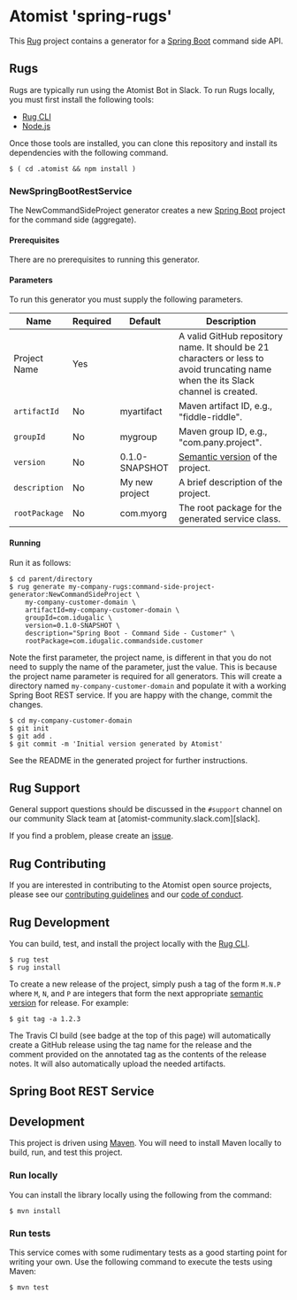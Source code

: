 # Atomist 'spring-rugs'


This [Rug][rug] project contains a generator for a [Spring Boot][boot]
command side API.

[rug]: http://docs.atomist.com/

## Rugs

Rugs are typically run using the Atomist Bot in Slack.  To run Rugs
locally, you must first install the following tools:

-   [Rug CLI][rug-cli]
-   [Node.js][node]

[rug-cli]: http://docs.atomist.com/user-guide/interfaces/cli/install/
[node]: https://nodejs.org/

Once those tools are installed, you can clone this repository and
install its dependencies with the following command.

```
$ ( cd .atomist && npm install )
```

### NewSpringBootRestService

The NewCommandSideProject generator creates a new [Spring
Boot][boot] project for the command side (aggregate).

[boot]: https://projects.spring.io/spring-boot/

#### Prerequisites

There are no prerequisites to running this generator.

#### Parameters

To run this generator you must supply the following parameters.

Name | Required | Default | Description
-----|----------|---------|------------
Project Name | Yes | |  A valid GitHub repository name.  It should be 21 characters or less to avoid truncating name when the its Slack channel is created.
`artifactId` | No | myartifact | Maven artifact ID, e.g., "fiddle-riddle".
`groupId` | No | mygroup |  Maven group ID, e.g., "com.pany.project".
`version` | No | 0.1.0-SNAPSHOT | [Semantic version][semver] of the project.
`description` | No | My new project | A brief description of the project.
`rootPackage` | No | com.myorg | The root package for the generated service class.

[semver]: http://semver.org

#### Running

Run it as follows:

```
$ cd parent/directory
$ rug generate my-company-rugs:command-side-project-generator:NewCommandSideProject \
    my-company-customer-domain \
    artifactId=my-company-customer-domain \
    groupId=com.idugalic \
    version=0.1.0-SNAPSHOT \
    description="Spring Boot - Command Side - Customer" \
    rootPackage=com.idugalic.commandside.customer
```

Note the first parameter, the project name, is different in that you
do not need to supply the name of the parameter, just the value.  This
is because the project name parameter is required for all generators.
This will create a directory named `my-company-customer-domain` and populate it
with a working Spring Boot REST service.  If you are happy with the
change, commit the changes.

```
$ cd my-company-customer-domain
$ git init
$ git add .
$ git commit -m 'Initial version generated by Atomist'
```

See the README in the generated project for further instructions.

## Rug Support

General support questions should be discussed in the `#support`
channel on our community Slack team
at [atomist-community.slack.com][slack].

If you find a problem, please create an [issue][].

[issue]: https://github.com/atomist/spring-rugs/issues

## Rug Contributing

If you are interested in contributing to the Atomist open source
projects, please see our [contributing guidelines][contrib] and
our [code of conduct][code].

[contrib]: https://github.com/atomist/welcome/blob/master/CONTRIBUTING.md
[code]: https://github.com/atomist/welcome/blob/master/CODE_OF_CONDUCT.md

## Rug Development

You can build, test, and install the project locally with
the [Rug CLI][cli].

[cli]: https://github.com/atomist/rug-cli

```
$ rug test
$ rug install
```

To create a new release of the project, simply push a tag of the form
`M.N.P` where `M`, `N`, and `P` are integers that form the next
appropriate [semantic version][semver] for release.  For example:

[semver]: http://semver.org

```
$ git tag -a 1.2.3
```

The Travis CI build (see badge at the top of this page) will
automatically create a GitHub release using the tag name for the
release and the comment provided on the annotated tag as the contents
of the release notes.  It will also automatically upload the needed
artifacts.

## Spring Boot REST Service

[boot]: https://projects.spring.io/spring-boot/
[rest]: https://en.wikipedia.org/wiki/Representational_state_transfer

## Development

This project is driven using [Maven][mvn].  You will need to install
Maven locally to build, run, and test this project.

[mvn]: https://maven.apache.org/

### Run locally

You can install the library locally using the following from the command:

```
$ mvn install
```

### Run tests

This service comes with some rudimentary tests as a good starting
point for writing your own.  Use the following command to execute the
tests using Maven:

```
$ mvn test
```


